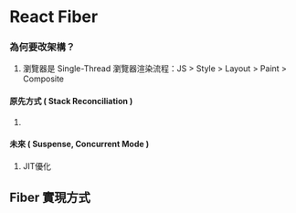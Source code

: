 
# React Fiber

### 為何要改架構？
1. 瀏覽器是 Single-Thread
瀏覽器渲染流程：JS > Style > Layout > Paint > Composite

#### 原先方式 ( Stack Reconciliation )
1. 
#### 未來 ( Suspense, Concurrent Mode )
1. JIT優化
## Fiber 實現方式
  
<!--stackedit_data:
eyJoaXN0b3J5IjpbLTE5ODQ4NDYzNTAsLTE1OTE5Mzk0MjldfQ
==
-->